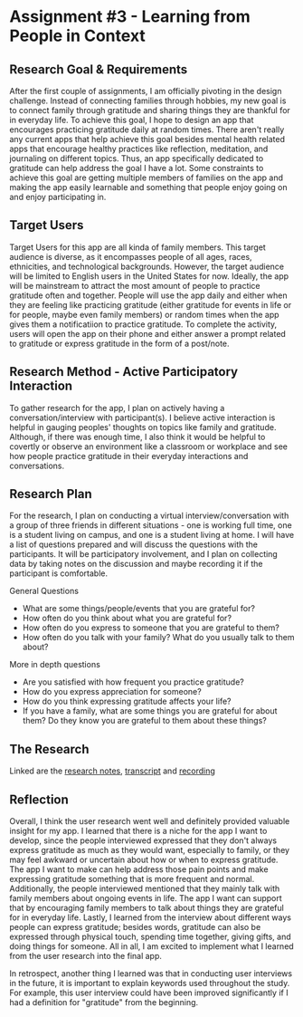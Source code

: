 # Assignment #3 - Learning from People in Context

## Research Goal & Requirements

After the first couple of assignments, I am officially pivoting in the design challenge. Instead of connecting families through hobbies, my new goal is to connect family through gratitude and sharing things they are thankful for in everyday life. To achieve this goal, I hope to design an app that encourages practicing gratitude daily at random times. There aren't really any current apps that help achieve this goal besides mental health related apps that encourage healthy practices like reflection, meditation, and journaling on different topics. Thus, an app specifically dedicated to gratitude can help address the goal I have a lot. Some constraints to achieve this goal are getting multiple members of families on the app and making the app easily learnable and something that people enjoy going on and enjoy participating in. 

## Target Users

Target Users for this app are all kinda of family members. This target audience is diverse, as it encompasses people of all ages, races, ethnicities, and technological backgrounds. However, the target audience will be limited to English users in the United States for now. Ideally, the app will be mainstream to attract the most amount of people to practice gratitude often and together. People will use the app daily and either when they are feeling like practicing gratitude (either gratitude for events in life or for people, maybe even family members) or random times when the app gives them a notificatiion to practice gratitude. To complete the activity, users will open the app on their phone and either answer a prompt related to gratitude or express gratitude in the form of a post/note. 

## Research Method - Active Participatory Interaction

To gather research for the app, I plan on actively having a conversation/interview with participant(s). I believe active interaction is helpful in gauging peoples' thoughts on topics like family and gratitude. Although, if there was enough time, I also think it would be helpful to covertly or observe an environment like a classroom or workplace and see how people practice gratitude in their everyday interactions and conversations. 

## Research Plan

For the research, I plan on conducting a virtual interview/conversation with a group of three friends in different situations - one is working full time, one is a student living on campus, and one is a student living at home. I will have a list of questions prepared and will discuss the questions with the participants. It will be participatory involvement, and I plan on collecting data by taking notes on the discussion and maybe recording it if the participant is comfortable.

General Questions
- What are some things/people/events that you are grateful for?
- How often do you think about what you are grateful for?
- How often do you express to someone that you are grateful to them?
- How often do you talk with your family? What do you usually talk to them about? 

More in depth questions
- Are you satisfied with how frequent you practice gratitude? 
- How do you express appreciation for someone? 
- How do you think expressing gratitude affects your life?
- If you have a family, what are some things you are grateful for about them? Do they know you are grateful to them about these things?


## The Research

Linked are the [research notes](https://docs.google.com/document/d/1A1X3T9dg3c-TBvLBiVemrqCE5m0iN_fpF3aXGS63eYs/edit?usp=sharing), [transcript](https://docs.google.com/document/d/1Mz0NBIBFSyhcGsjloS6lU1Nz5ygNd48Tls9l9hS-ub0/edit?usp=sharing) and [recording](https://drive.google.com/file/d/1HqTD272zoKrAxicy-qvTR_BEjWhalGl3/view?usp=sharing)

## Reflection

Overall, I think the user research went well and definitely provided valuable insight for my app. I learned that there is a niche for the app I want to develop, since the people interviewed expressed that they don't always express gratitude as much as they would want, especially to family, or they may feel awkward or uncertain about how or when to express gratitude. The app I want to make can help address those pain points and make expressing gratitude something that is more frequent and normal. Additionally, the people interviewed mentioned that they mainly talk with family members about ongoing events in life. The app I want can support that by encouraging family members to talk about things they are grateful for in everyday life. Lastly, I learned from the interview about different ways people can express gratitude; besides words, gratitude can also be expressed through physical touch, spending time together, giving gifts, and doing things for someone. All in all, I am excited to implement what I learned from the user research into the final app.

In retrospect, another thing I learned was that in conducting user interviews in the future, it is important to explain keywords used throughout the study. For example, this user interview could have been improved significantly if I had a definition for "gratitude" from the beginning. 
